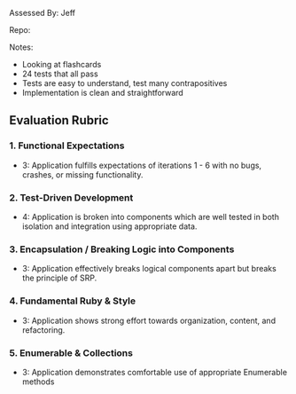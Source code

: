Assessed By: Jeff

Repo:

Notes:

* Looking at flashcards
* 24 tests that all pass
* Tests are easy to understand, test many contrapositives
* Implementation is clean and straightforward

## Evaluation Rubric

### 1. Functional Expectations

* 3: Application fulfills expectations of iterations 1 - 6 with no bugs, crashes, or missing functionality.

### 2. Test-Driven Development

* 4: Application is broken into components which are well tested in both isolation and integration using appropriate data.

### 3. Encapsulation / Breaking Logic into Components

* 3: Application effectively breaks logical components apart but breaks the principle of SRP.

### 4. Fundamental Ruby & Style

* 3:  Application shows strong effort towards organization, content, and refactoring.

### 5. Enumerable & Collections

* 3: Application demonstrates comfortable use of appropriate Enumerable methods
